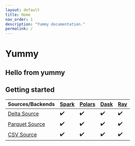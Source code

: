 ```yaml
---
layout: default
title: Home
nav_order: 1
description: "Yummy documentation."
permalink: /
---
```


# Yummy

Hello from yummy
---

## Getting started

| Sources/Backends  | [Spark](https://github.com/apache/spark) | [Polars](https://github.com/pola-rs/polars) | [Dask](https://github.com/dask/dask) | [Ray](https://github.com/ray-project/ray) |
| ------------- | ------------- | ------------- | ------------- | ------------- |
| [Delta     Source](https://delta.io/)  | ✔️  |  :heavy_check_mark:  |  :heavy_check_mark:  |  :heavy_check_mark: |
| [Parquet Source](https://parquet.apache.org/)  | :heavy_check_mark:  |  :heavy_check_mark:  |  :heavy_check_mark:  |  :heavy_check_mark: |
| [CSV       Source](https://en.wikipedia.org/wiki/Comma-separated_values)  | :heavy_check_mark:  |  :heavy_check_mark:  |  :heavy_check_mark:  |  :heavy_check_mark: |

